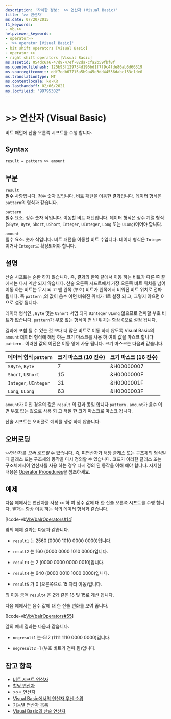 ```yaml
---
description: '자세한 정보:  >> 연산자 (Visual Basic)'
title: '>> 연산자'
ms.date: 07/20/2015
f1_keywords:
- vb.>>
helpviewer_keywords:
- operator>>
- '>> operator [Visual Basic]'
- bit shift operators [Visual Basic]
- operator >>
- right shift operators [Visual Basic]
ms.assetid: 054dc6a6-47d9-47ef-82da-cfa2b59fbf8f
ms.openlocfilehash: 125b93f129734d196bd1f7f9c4fde86ab5d66319
ms.sourcegitcommit: ddf7edb67715a5b9a45e3dd44536dabc153c1de0
ms.translationtype: MT
ms.contentlocale: ko-KR
ms.lasthandoff: 02/06/2021
ms.locfileid: "99795302"
---
```

# <a name="-operator-visual-basic"></a>>> 연산자 (Visual Basic)

비트 패턴에 산술 오른쪽 시프트를 수행 합니다.  
  
## <a name="syntax"></a>Syntax  
  
```vb  
result = pattern >> amount  
```  
  
## <a name="parts"></a>부분  

 `result`  
 필수 사항입니다. 정수 숫자 값입니다. 비트 패턴을 이동한 결과입니다. 데이터 형식은 `pattern`의 형식과 같습니다.  
  
 `pattern`  
 필수 요소. 정수 숫자 식입니다. 이동할 비트 패턴입니다. 데이터 형식은 정수 계열 형식(`SByte`, `Byte`, `Short`, `UShort`, `Integer`, `UInteger`, `Long` 또는 `ULong`)이어야 합니다.  
  
 `amount`  
 필수 요소. 숫자 식입니다. 비트 패턴을 이동할 비트 수입니다. 데이터 형식은 `Integer`이거나 `Integer`로 확장되어야 합니다.  
  
## <a name="remarks"></a>설명  

 산술 시프트는 순환 하지 않습니다. 즉, 결과의 한쪽 끝에서 이동 하는 비트가 다른 쪽 끝에서는 다시 계산 되지 않습니다. 산술 오른쪽 시프트에서 가장 오른쪽 비트 위치를 넘어 이동 하는 비트는 무시 되 고 맨 왼쪽 (부호) 비트가 왼쪽에서 비워진 비트 위치로 전파 됩니다. 즉 `pattern` ,의 값이 음수 이면 비워진 위치가 1로 설정 되 고, 그렇지 않으면 0으로 설정 됩니다.  
  
 데이터 형식인,, `Byte` 및는 `UShort` 서명 되지 `UInteger` `ULong` 않으므로 전파할 부호 비트가 없습니다. `pattern`가 부호 없는 형식이 면 빈 위치는 항상 0으로 설정 됩니다.  
  
 결과에 포함 될 수 있는 것 보다 더 많은 비트로 이동 하지 않도록 Visual Basic의 `amount` 데이터 형식에 해당 하는 크기 마스크를 사용 하 여의 값을 마스크 합니다 `pattern` . 이러한 값의 이진은 이동 양에 사용 됩니다. 크기 마스크는 다음과 같습니다.  
  
|데이터 형식 `pattern`|크기 마스크 (10 진수)|크기 마스크 (16 진수)|  
|----------------------------|---------------------------|-------------------------------|  
|`SByte`, `Byte`|7|&H00000007|  
|`Short`, `UShort`|15|&H0000000F|  
|`Integer`, `UInteger`|31|&H0000001F|  
|`Long`, `ULong`|63|&H0000003F|  
  
 `amount`가 0 인 경우의 값은 `result` 의 값과 동일 합니다 `pattern` . `amount`가 음수 이면 부호 없는 값으로 사용 되 고 적절 한 크기 마스크로 마스크 됩니다.  
  
 산술 시프트는 오버플로 예외를 생성 하지 않습니다.  
  
## <a name="overloading"></a>오버로딩  

 `>>`연산자를 *오버 로드할* 수 있습니다. 즉, 피연산자가 해당 클래스 또는 구조체의 형식일 때 클래스 또는 구조체의 동작을 다시 정의할 수 있습니다. 코드가 이러한 클래스 또는 구조체에서이 연산자를 사용 하는 경우 다시 정의 된 동작을 이해 해야 합니다. 자세한 내용은 [Operator Procedures](../../programming-guide/language-features/procedures/operator-procedures.md)을 참조하세요.  
  
## <a name="example"></a>예제  

 다음 예에서는 연산자를 사용 `>>` 하 여 정수 값에 대 한 산술 오른쪽 시프트를 수행 합니다. 결과는 항상 이동 하는 식의 데이터 형식과 같습니다.  
  
 [!code-vb[VbVbalrOperators#14](~/samples/snippets/visualbasic/VS_Snippets_VBCSharp/VbVbalrOperators/VB/Class1.vb#14)]  
  
 앞의 예제 결과는 다음과 같습니다.  
  
- `result1` 는 2560 (0000 1010 0000 0000)입니다.  
  
- `result2` 는 160 (0000 0000 1010 0000)입니다.  
  
- `result3` 는 2 (0000 0000 0000 0010)입니다.  
  
- `result4` 는 640 (0000 0010 1000 0000)입니다.  
  
- `result5` 가 0 (오른쪽으로 15 자리 이동)입니다.  
  
 의 이동 금액 `result4` 은 2와 같은 18 및 15로 계산 됩니다.  
  
 다음 예에서는 음수 값에 대 한 산술 변화를 보여 줍니다.  
  
 [!code-vb[VbVbalrOperators#55](~/samples/snippets/visualbasic/VS_Snippets_VBCSharp/VbVbalrOperators/VB/Class1.vb#55)]  
  
 앞의 예제 결과는 다음과 같습니다.  
  
- `negresult1` 는-512 (1111 1110 0000 0000)입니다.  
  
- `negresult2` -1 (부호 비트가 전파 됨)입니다.  
  
## <a name="see-also"></a>참고 항목

- [비트 시프트 연산자](bit-shift-operators.md)
- [할당 연산자](assignment-operators.md)
- [>>= 연산자](right-shift-assignment-operator.md)
- [Visual Basic에서의 연산자 우선 순위](operator-precedence.md)
- [기능별 연산자 목록](operators-listed-by-functionality.md)
- [Visual Basic의 산술 연산자](../../programming-guide/language-features/operators-and-expressions/arithmetic-operators.md)
